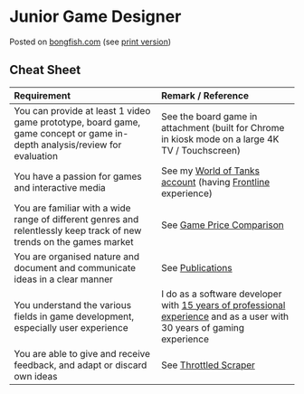 # Junior Game Designer

Posted on [bongfish.com](https://bongfish-jobs.personio.de/job/298292) (see [print version](media/junior-game-designer_bongfish.pdf))

## Cheat Sheet

|Requirement|Remark / Reference|
|:----------|:-----------------|
|You can provide at least 1 video game prototype, board game, game concept or game in-depth analysis/review for evaluation|See the board game in attachment (built for Chrome in kiosk mode on a large 4K TV / Touchscreen)|
|You have a passion for games and interactive media|See my [World of Tanks account](https://worldoftanks.eu/en/community/accounts/548911153-GosuMcBash/)  (having [Frontline](https://www.bongfish.com/project/world-of-tanks/) experience)|
|You are familiar with a wide range of different genres and relentlessly keep track of new trends on the games market|See [Game Price Comparison](https://github.com/235u/proposals/tree/master/GamePriceComparison)|
|You are organised nature and document and communicate ideas in a clear manner|See [Publications](https://observablehq.com/@nikita-sharov/publications)|
|You understand the various fields in game development, especially user experience|I do as a software developer with [15 years of professional experience](https://github.com/235u/proposals/blob/master/EzparkTechnology/docs/competence.md) and as a user with 30 years of gaming experience|
|You are able to give and receive feedback, and adapt or discard own ideas|See [Throttled Scraper](https://github.com/235u/proposals/tree/master/ThrottledScraper)|